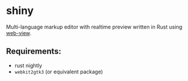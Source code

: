 # shiny
Multi-language markup editor with realtime preview written in Rust using [web-view](https://github.com/Boscop/web-view).

## Requirements:

* rust nightly
* `webkit2gtk3` (or equivalent package)
